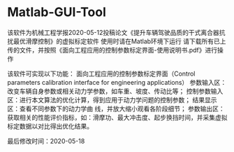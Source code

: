 # Matlab-GUI-Tool
该软件为机械工程学报2020-05-12投稿论文《提升车辆驾驶品质的干式离合器抗扰最优滑摩控制》的虚拟标定软件
使用时请在Matlab环境下运行
请下载所有已上传的文件，并按照《面向工程应用的控制参数标定界面-使用说明书.pdf》进行操作


该软件可实现以下功能：
面向工程应用的控制参数标定界面（Control parameters calibration interface for engineering applications）
参数输入区：改变车辆自身参数或相关动力学参数，如车重、坡度、传动比等；
控制参数输入区：进行本文算法的优化计算，得到应用于动力学问题的控制参数；
结果显示区：查看不同参数下的动力学曲 线，并放大缩小观看各阶段细节；
参数输出区：获取相关的性能评价指标，如：滑摩功、最大冲击度、起步换挡时间，并采集虚拟标定数据以对比得出优化结果。

最后修改时间：2020-05-18
